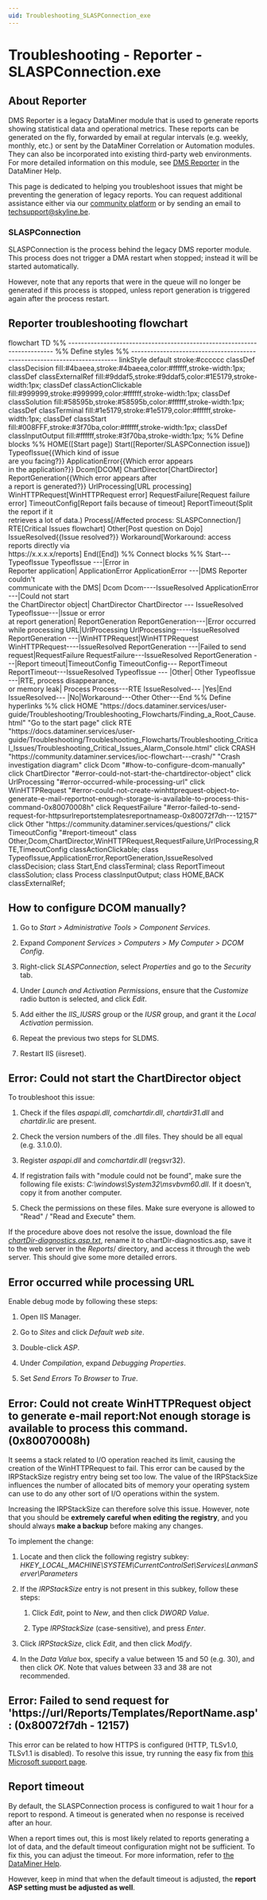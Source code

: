 ```yaml
---
uid: Troubleshooting_SLASPConnection_exe
---
```


# Troubleshooting - Reporter - SLASPConnection.exe

## About Reporter

DMS Reporter is a legacy DataMiner module that is used to generate reports showing statistical data and operational metrics. These reports can be generated on the fly, forwarded by email at regular intervals (e.g. weekly, monthly, etc.) or sent by the DataMiner Correlation or Automation modules. They can also be incorporated into existing third-party web environments. For more detailed information on this module, see [DMS Reporter](xref:reporter) in the DataMiner Help.

This page is dedicated to helping you troubleshoot issues that might be preventing the generation of legacy reports. You can request additional assistance either via our [community platform](https://community.dataminer.services/questions/) or by sending an email to [techsupport@skyline.be](mailto:techsupport@skyline.be).

### SLASPConnection

SLASPConnection is the process behind the legacy DMS reporter module. This process does not trigger a DMA restart when stopped; instead it will be started automatically.

However, note that any reports that were in the queue will no longer be generated if this process is stopped, unless report generation is triggered again after the process restart.

## Reporter troubleshooting flowchart

<div class="mermaid">
flowchart TD
%% -------------------------------------------------------------------------
%% Define styles
%% -------------------------------------------------------------------------
linkStyle default stroke:#cccccc
classDef classDecision fill:#4baeea,stroke:#4baeea,color:#ffffff,stroke-width:1px;
classDef classExternalRef fill:#9ddaf5,stroke:#9ddaf5,color:#1E5179,stroke-width:1px;
classDef classActionClickable fill:#999999,stroke:#999999,color:#ffffff,stroke-width:1px;
classDef classSolution fill:#58595b,stroke:#58595b,color:#ffffff,stroke-width:1px;
classDef classTerminal fill:#1e5179,stroke:#1e5179,color:#ffffff,stroke-width:1px;
classDef classStart fill:#008FFF,stroke:#3f70ba,color:#ffffff,stroke-width:1px;
classDef classInputOutput fill:#ffffff,stroke:#3f70ba,stroke-width:1px;
%% Define blocks %%
HOME([Start page])
Start([Reporter/SLASPConnection issue])
TypeofIssue{{Which kind of issue<br/>are you facing?}}
ApplicationError{{Which error appears<br/>in the application?}}
Dcom[DCOM]
ChartDirector[ChartDirector]
ReportGeneration{{Which error appears after<br/>a report is generated?}}
UrlProcessing[URL processing]
WinHTTPRequest[WinHTTPRequest error]
RequestFailure[Request failure error]
TimeoutConfig[Report fails because of timeout]
ReportTimeout(Split the report if it <br/>retrieves a lot of data.)
Process[/Affected process: SLASPConnection/]
RTE[Critical Issues flowchart]
Other[Post question on Dojo]
IssueResolved{{Issue resolved?}}
Workaround[Workaround: access<br/>reports directly via<br/>https://x.x.x.x/reports]
End([End])
%% Connect blocks %%
Start--- TypeofIssue
TypeofIssue ---|Error in<br/>Reporter application| ApplicationError
ApplicationError ---|DMS Reporter couldn't<br/>communicate with the DMS| Dcom
Dcom----IssueResolved
ApplicationError ---|Could not start<br/>the ChartDirector object| ChartDirector
ChartDirector --- IssueResolved
TypeofIssue---|Issue or error<br/>at report generation| ReportGeneration
ReportGeneration---|Error occurred<br/>while processing URL|UrlProcessing
UrlProcessing-----IssueResolved
ReportGeneration ---|WinHTTPRequest|WinHTTPRequest
WinHTTPRequest----IssueResolved
ReportGeneration ---|Failed to send request|RequestFailure
RequestFailure---IssueResolved
ReportGeneration ---|Report timeout|TimeoutConfig
TimeoutConfig--- ReportTimeout
ReportTimeout---IssueResolved
TypeofIssue --- |Other| Other
TypeofIssue ---|RTE, process disappearance,<br/> or memory leak| Process
Process---RTE
IssueResolved--- |Yes|End
IssueResolved--- |No|Workaround---Other
Other---End
%% Define hyperlinks %%
click HOME "https://docs.dataminer.services/user-guide/Troubleshooting/Troubleshooting_Flowcharts/Finding_a_Root_Cause.html" "Go to the start page"
click RTE "https://docs.dataminer.services/user-guide/Troubleshooting/Troubleshooting_Flowcharts/Troubleshooting_Critical_Issues/Troubleshooting_Critical_Issues_Alarm_Console.html"
click CRASH "https://community.dataminer.services/ioc-flowchart---crash/" "Crash investigation diagram"
click Dcom "#how-to-configure-dcom-manually"
click ChartDirector "#error-could-not-start-the-chartdirector-object"
click  UrlProcessing "#error-occurred-while-processing-url"
click  WinHTTPRequest "#error-could-not-create-winhttprequest-object-to-generate-e-mail-reportnot-enough-storage-is-available-to-process-this-command-0x80070008h"
click  RequestFailure "#error-failed-to-send-request-for-httpsurlreportstemplatesreportnameasp-0x80072f7dh---12157"
click  Other "https://community.dataminer.services/questions/"
click TimeoutConfig "#report-timeout"
class Other,Dcom,ChartDirector,WinHTTPRequest,RequestFailure,UrlProcessing,RTE,TimeoutConfig classActionClickable;
class TypeofIssue,ApplicationError,ReportGeneration,IssueResolved classDecision;
class Start,End classTerminal;
class ReportTimeout classSolution;
class Process classInputOutput;
class HOME,BACK classExternalRef;
</div>

## How to configure DCOM manually?

1. Go to *Start > Administrative Tools > Component Services*.

1. Expand *Component Services > Computers > My Computer > DCOM Config*.

1. Right-click *SLASPConnection*, select *Properties* and go to the *Security* tab.

1. Under *Launch and Activation Permissions*, ensure that the *Customize* radio button is selected, and click *Edit*.

1. Add either the *IIS_IUSRS* group or the *IUSR* group, and grant it the *Local Activation* permission.

1. Repeat the previous two steps for SLDMS.

1. Restart IIS (iisreset).

## Error: Could not start the ChartDirector object

To troubleshoot this issue:

1. Check if the files *aspapi.dll*, *comchartdir.dll*, *chartdir31.dll* and *chartdir.lic* are present.

1. Check the version numbers of the .dll files. They should be all equal (e.g. 3.1.0.0).

1. Register *aspapi.dll* and *comchartdir.dll* (regsvr32).

1. If registration fails with "module could not be found", make sure the following file exists: *C:\windows\System32\msvbvm60.dll*. If it doesn't, copy it from another computer.

1. Check the permissions on these files. Make sure everyone is allowed to "Read" / "Read and Execute" them.

If the procedure above does not resolve the issue, download the file [*chartDir-diagnostics.asp.txt*](https://community.dataminer.services/download/chartdir-diagnostics-asp-txt/), rename it to chartDir-diagnostics.asp, save it to the web server in the *Reports*/ directory, and access it through the web server. This should give some more detailed errors.

## Error occurred while processing URL

Enable debug mode by following these steps:

1. Open IIS Manager.

1. Go to *Sites* and click *Default web site*.

1. Double-click *ASP*.

1. Under *Compilation*, expand *Debugging Properties*.

1. Set *Send Errors To Browser* to *True*.

## Error: Could not create WinHTTPRequest object to generate e-mail report:Not enough storage is available to process this command. (0x80070008h)

It seems a stack related to I/O operation reached its limit, causing the creation of the WinHTTPRequest to fail. This error can be caused by the IRPStackSize registry entry being set too low. The value of the IRPStackSize influences the number of allocated bits of memory your operating system can use to do any other sort of I/O operations within the system.

Increasing the IRPStackSize can therefore solve this issue. However, note that you should be **extremely careful when editing the registry**, and you should always **make a backup** before making any changes.

To implement the change:

1. Locate and then click the following registry subkey: *HKEY_LOCAL_MACHINE\SYSTEM\CurrentControlSet\Services\LanmanServer\Parameters*

1. If the *IRPStackSize* entry is not present in this subkey, follow these steps:

   1. Click *Edit*, point to *New*, and then click *DWORD Value*.

   1. Type *IRPStackSize* (case-sensitive), and press *Enter*.

1. Click *IRPStackSize*, click *Edit*, and then click *Modify*.

1. In the *Data Value* box, specify a value between 15 and 50 (e.g. 30), and then click *OK*. Note that values between 33 and 38 are not recommended.

## Error: Failed to send request for 'https://url/Reports/Templates/ReportName.asp': (0x80072f7dh - 12157)

This error can be related to how HTTPS is configured (HTTP, TLSv1.0, TLSv1.1 is disabled). To resolve this issue, try running the easy fix from [this Microsoft support page](https://support.microsoft.com/en-au/topic/update-to-enable-tls-1-1-and-tls-1-2-as-default-secure-protocols-in-winhttp-in-windows-c4bd73d2-31d7-761e-0178-11268bb10392).

## Report timeout

By default, the SLASPConnection process is configured to wait 1 hour for a report to respond. A timeout is generated when no response is received after an hour.

When a report times out, this is most likely related to reports generating a lot of data, and the default timeout configuration might not be sufficient. To fix this, you can adjust the timeout. For more information, refer to [the DataMiner Help](xref:MaintenanceSettings_xml#slaspconnectionreportresponsetimeout).

However, keep in mind that when the default timeout is adjusted, the **report ASP setting must be adjusted as well**.
